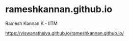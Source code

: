 # rameshkannan.github.io
Ramesh Kannan K - IITM

https://viswanathsiva.github.io/rameshkannan.github.io/
